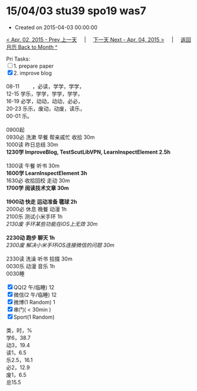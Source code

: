 # 15/04/03 stu39 spo19 was7

- Created on 2015-04-03 00:00:00

[< Apr. 02, 2015 - Prev 上一天](_archived/lifelogs/2015/04/d02.md) &nbsp; &nbsp; | &nbsp; &nbsp; [下一天 Next - Apr. 04, 2015 >](_archived/lifelogs/2015/04/d04.md) &nbsp; &nbsp; |  &nbsp; &nbsp; [返回月历 Back to Month ^](_archived/lifelogs/2015/04/index.md)
<br/><div>Pri Tasks:<br/><input type="checkbox" />1. prepare paper</div><div><input type="checkbox" checked="true" />2. improve blog<br/></div><div><div><br/></div>08-11         ，必读，学学，学学，<br/>12-15 学乐，学学，学学，学学，<br/>16-19 必学，动动，动动，必必，<br/>20-23 乐乐，废动，动废，读乐，</div><div>00-01 乐。<br/><div><br/></div>0900起<br/>0930必 洗漱 早餐 帮亲戚忙 收拾 30m</div><div>1000读 昨日总结 30m </div><div><b>1230学 ImproveBlog, TestScutLibVPN, LearnInspectElement 2.5h</b><div><br/></div>1300读 午餐 听书 30m</div><div><b>1600学 LearnInspectElement 3h</b></div><div><div>1630必 收拾回校 走动 30m</div><div><b>1700学 阅读技术文章 30m</b></div><div><br/></div><div><b>1900动 快走 运动准备 毽球 2h</b> </div>2000必 休息 晚餐 动漫 1h</div><div>2100乐 测试小米手环 1h</div><div><i>2130废 手环某些功能在iOS上无效 30m</i></div><div><br/></div><div><b>2230动 跑步 聊天 1h</b></div><div><i>2300废 解决小米手环iOS连接微信的问题 30m</i><div><br/></div>2330读 洗澡 听书 拾掇 30m<br/>0030乐 动漫 音乐 1h<br/></div><div>0030睡</div><div><br/></div><div><input type="checkbox" checked="true" />QQ(2 午/临睡) 12<br/><input type="checkbox" checked="true" />微信(2 午/临睡) 12<br/><input type="checkbox" checked="true" />微博(1 Random) 1</div><div><input type="checkbox" checked="true" />串门( < 30min ) </div><div><input type="checkbox" checked="true" />Sport(1 Random) <br/><div><br/></div>类，时，%<br/>学6，38.7<br/>动3，19.4<br/>读1，6.5<br/>乐2.5，16.1<br/>必2，12.9<br/>废1，6.5<br/>总15.5</div>
